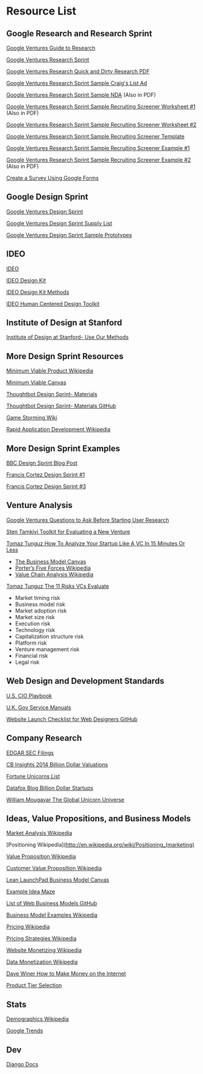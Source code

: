 # Resource List

## Google Research and Research Sprint
[Google Ventures Guide to Research](http://www.gv.com/lib/gv-guide-to-research)

[Google Ventures Research Sprint](http://www.gv.com/lib/the-gv-research-sprint-a-4-day-process-for-answering-important-startup-questions)

[Google Ventures Research Quick and Dirty Research PDF](http://www.gv.com/wp-content/uploads/2013/02/User-Research-Workshop_Google-Ventures_Feb2013.pdf)

[Google Ventures Research Sprint Sample Craig's List Ad](http://www.gv.com/wp-content/uploads/2014/07/Google-Ventures-Research-Sprint-Sample-Craigslist-ad.png)

[Google Ventures Research Sprint Sample NDA](http://www.gv.com/wp-content/uploads/2014/07/Google-Ventures-Research-Sprint-Sample-NDA.pdf) (Also in PDF)

[Google Ventures Research Sprint Sample Recruiting Screener Worksheet #1](http://www.gv.com/wp-content/uploads/2014/07/Google-Ventures-Research-Sprint-Screener-Worksheet.pdf) (Also in PDF)

[Google Ventures Research Sprint Sample Recruiting Screener Worksheet #2](https://drive.google.com/previewtemplate?id=1E96r55rFIXcpMWhcVADL2aX11Q5MaS8IifvFIE1pLGs&mode=public&ddrp=1#)

[Google Ventures Research Sprint Sample Recruiting Screener Template](http://www.gv.com/ds-redirect/images/content/recruiting-screener.png)

[Google Ventures Research Sprint Sample Recruiting Screener Example #1](https://docs.google.com/forms/d/1O3BDu28iUhn6UB9qAQE_zDL3iY2y77xWh63r9RnGyeg/viewform)

[Google Ventures Research Sprint Sample Recruiting Screener Example #2](https://docs.google.com/forms/d/1f6C7DnNEgfRCBtjGjHQQTsj8QBRY8xYIo8iE0W21hlU/viewform?formkey=dDFoemRKdTdKZzc5dmI2ZGkyT1ZvcGc6MA#gid=0) (Also in PDF)

[Create a Survey Using Google Forms](https://support.google.com/docs/answer/87809?hl=en)

## Google Design Sprint

[Google Ventures Design Sprint](http://www.gv.com/sprint)

[Google Ventures Design Sprint Supply List](http://amzn.com/lm/RS9AYY6BTLDCM)

[Google Ventures Design Sprint Sample Prototypes](https://www.dropbox.com/sh/tpuzocfhvz3ekm7/AADdT1T6cdtCDad7zE2WJglja)

## IDEO

[IDEO](http://www.ideo.com)

[IDEO Design Kit](http://www.designkit.org)

[IDEO Design Kit Methods](http://www.designkit.org/methods)

[IDEO Human Centered Design Toolkit](http://d1r3w4d5z5a88i.cloudfront.net/assets/toolkit/IDEO.org_HCD_ToolKit_English-5fef26ba5fa5761a3b021057d1d4a851.pdf)

## Institute of Design at Stanford

[Institute of Design at Stanford- Use Our Methods](http://dschool.stanford.edu/use-our-methods)

## More Design Sprint Resources
[Minimum Viable Product Wikipedia](http://en.wikipedia.org/wiki/Minimum_viable_product)

[Minimum Viable Canvas](https://medium.com/@santoshrajan/the-minimum-viable-canvas-6ee9ea072f65)

[Thoughtbot Design Sprint- Materials](http://robots.thoughtbot.com/the-product-design-sprint)

[Thoughtbot Design Sprint- Materials GitHub](https://github.com/thoughtbot/design-sprint)

[Game Storming Wiki](http://www.gamestorming.com/the-wiki)

[Rapid Application Development Wikipedia](http://en.wikipedia.org/wiki/Rapid_application_development)

## More Design Sprint Examples
[BBC Design Sprint Blog Post](http://www.bbc.co.uk/blogs/internet/entries/60392136-1685-39c4-84bc-b8b2f54f6556)

[Francis Cortez Design Sprint #1](http://franciscortez.com/design-sprint)

[Francis Cortez Design Sprint #3](https://medium.com/@makeshowlearn/personal-design-sprint-iii-prompts-10949cc4cf6b)

## Venture Analysis
[Google Ventures Questions to Ask Before Starting User Research](http://www.gv.com/lib/questions-to-ask-before-starting-user-research)

[Sten Tamkivi Toolkit for Evaluating a New Venture](https://medium.com/@seikatsu/toolkit-for-evaluating-a-new-venture-c6ee623a4bca)

[Tomaz Tunguz How To Analyze Your Startup Like A VC In 15 Minutes Or Less](http://tomtunguz.com/diagrams)
* [The Business Model Canvas](http://www.businessmodelgeneration.com/downloads/business_model_canvas_poster.pdf)
* [Porter’s Five Forces Wikipedia](http://en.wikipedia.org/wiki/Porter_five_forces_analysis)
* [Value Chain Analysis Wikipedia](http://en.wikipedia.org/wiki/Value_chain)

[Tomaz Tunguz The 11 Risks VCs Evaluate](http://tomtunguz.com/the-11-risks-vcs-evaluate)
* Market timing risk
* Business model risk
* Market adoption risk
* Market size risk
* Execution risk
* Technology risk
* Capitalization structure risk
* Platform risk
* Venture management risk
* Financial risk
* Legal risk 

## Web Design and Development Standards
[U.S. CIO Playbook](http://playbook.cio.gov)

[U.K. Gov Service Manuals](https://www.gov.uk/service-manual)

[Website Launch Checklist for Web Designers GitHub](https://github.com/tutsplus/Website-Launch-Checklist-for-Web-Designers)

## Company Research
[EDGAR SEC Filings](http://www.sec.gov/edgar.shtml)

[CB Insights 2014 Billion Dollar Valuations](https://www.cbinsights.com/blog/billion-dollar-valuation-startups-2014)

[Fortune Unicorns List](http://fortune.com/unicorns)

[Datafox Blog Billion Dollar Startups](http://www.datafox.co/blog/billion-dollar-startups)

[William Mougayar The Global Unicorn Universe](http://startupmanagement.org/2014/04/20/the-global-unicorns-universe)

## Ideas, Value Propositions, and Business Models

[Market Analysis Wikipedia](http://en.wikipedia.org/wiki/Market_analysis)

[Positioning Wikipedia](http://en.wikipedia.org/wiki/Positioning_(marketing)

[Value Proposition Wikipedia](http://en.wikipedia.org/wiki/Value_proposition)

[Customer Value Proposition Wikipedia](http://en.wikipedia.org/wiki/Customer_value_proposition)

[Lean LaunchPad Business Model Canvas](hhttps://steveblank.files.wordpress.com/2010/12/business-model-and-cust-dev.jpg)

[Example Idea Maze](http://1.bp.blogspot.com/-HOE9rpL0jeU/UeZXIMK-NtI/AAAAAAAAAKQ/8JNAWTxFwLg/s1600/The+Idea+Maze.jpg)

[List of Web Business Models GitHub](https://gist.github.com/ndarville/4295324)

[Business Model Examples Wikipedia](http://en.wikipedia.org/wiki/Business_model#Examples_of_business_models)

[Pricing Wikipedia](http://en.wikipedia.org/wiki/Pricing)

[Pricing Strategies Wikipedia](http://en.wikipedia.org/wiki/Pricing_strategies)

[Website Monetizing Wikipedia](http://en.wikipedia.org/wiki/Website_monetizing)

[Data Monetization Wikipedia](http://en.wikipedia.org/wiki/Data_monetization)

[Dave Winer How to Make Money on the Internet](http://scripting.com/davenet/2000/02/04/howToMakeMoneyOnTheInterne.html)

[Product Tier Selection](https://camo.githubusercontent.com/a4b7ee4a662786d0af4c1eacb9b8b7bdd9eb6e6d/687474703a2f2f692e696d6775722e636f6d2f7139594e4939542e706e67)

## Stats

[Demographics Wikipedia](http://en.wikipedia.org/wiki/Demographics)

[Google Trends](http://www.google.com/trends)

## Dev

[Django Docs](https://www.djangoproject.com)









